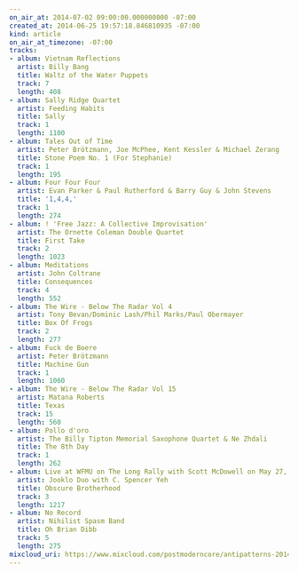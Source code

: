 ```yaml
---
on_air_at: 2014-07-02 09:00:00.000000000 -07:00
created_at: 2014-06-25 19:57:18.846810935 -07:00
kind: article
on_air_at_timezone: -07:00
tracks:
- album: Vietnam Reflections
  artist: Billy Bang
  title: Waltz of the Water Puppets
  track: 7
  length: 408
- album: Sally Ridge Quartet
  artist: Feeding Habits
  title: Sally
  track: 1
  length: 1100
- album: Tales Out of Time
  artist: Peter Brötzmann, Joe McPhee, Kent Kessler & Michael Zerang
  title: Stone Poem No. 1 (For Stephanie)
  track: 1
  length: 195
- album: Four Four Four
  artist: Evan Parker & Paul Rutherford & Barry Guy & John Stevens
  title: '1,4,4,'
  track: 1
  length: 274
- album: ! 'Free Jazz: A Collective Improvisation'
  artist: The Ornette Coleman Double Quartet
  title: First Take
  track: 2
  length: 1023
- album: Meditations
  artist: John Coltrane
  title: Consequences
  track: 4
  length: 552
- album: The Wire - Below The Radar Vol 4
  artist: Tony Bevan/Dominic Lash/Phil Marks/Paul Obermayer
  title: Box Of Frogs
  track: 2
  length: 277
- album: Fuck de Boere
  artist: Peter Brötzmann
  title: Machine Gun
  track: 1
  length: 1060
- album: The Wire - Below The Radar Vol 15
  artist: Matana Roberts
  title: Texas
  track: 15
  length: 560
- album: Pollo d'oro
  artist: The Billy Tipton Memorial Saxophone Quartet & Ne Zhdali
  title: The 8th Day
  track: 1
  length: 262
- album: Live at WFMU on The Long Rally with Scott McDowell on May 27, 2011
  artist: Jooklo Duo with C. Spencer Yeh
  title: Obscure Brotherhood
  track: 3
  length: 1217
- album: No Record
  artist: Nihilist Spasm Band
  title: Oh Brian Dibb
  track: 5
  length: 275
mixcloud_uri: https://www.mixcloud.com/postmoderncore/antipatterns-2014-07-02/
---
```

